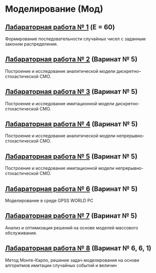 # Моделирование (Мод)

## [Лабараторная работа № 1](https://github.com/andrejHurynovic/bsuirLabs/tree/main/term7/Мод/Мод%2C%20ЛР%20№%201) (E = 60)
Формирование последовательности случайных чисел с заданным законом распределения.
## [Лабараторная работа № 2](https://github.com/andrejHurynovic/bsuirLabs/tree/main/term7/Мод/Мод%2C%20ЛР%20№%202) (Варинат № 5)
Построение и исследование аналитической модели дискретно–стохастической СМО.
## [Лабараторная работа № 3](https://github.com/andrejHurynovic/bsuirLabs/tree/main/term7/Мод/Мод%2C%20ЛР%20№%203) (Варинат № 5)
Построение и исследование имитационной модели дискретно-стохастической СМО.
## [Лабараторная работа № 4](https://github.com/andrejHurynovic/bsuirLabs/tree/main/term7/Мод/Мод%2C%20ЛР%20№%204) (Варинат № 5)
Построение и исследование аналитической модели непрерывно-стохастической СМО.
## [Лабараторная работа № 5](https://github.com/andrejHurynovic/bsuirLabs/tree/main/term7/Мод/Мод%2C%20ЛР%20№%205) (Варинат № 5)
Построение и исследование имитационной модели непрерывно-стохастической СМО.
## [Лабараторная работа № 6](https://github.com/andrejHurynovic/bsuirLabs/tree/main/term7/Мод/Мод%2C%20ЛР%20№%206) (Варинат № 5)
Моделирование в среде GPSS WORLD PC
## [Лабараторная работа № 7](https://github.com/andrejHurynovic/bsuirLabs/tree/main/term7/Мод/Мод%2C%20ЛР%20№%207) (Варинат № 5)
Анализ и оптимизация решений на основе моделей массового обслуживания.
## [Лабараторная работа № 8](https://github.com/andrejHurynovic/bsuirLabs/tree/main/term7/Мод/Мод%2C%20ЛР%20№%208) (Варинат № 6, 6, 1)
Метод Монте-Карло, решение задач моделирования на основе алгоритмов имитации случайных событий и величин

